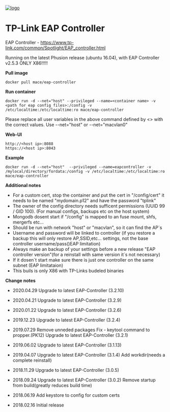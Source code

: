 [![logo](https://i0.wp.com/homesecurity1st.co.za/wp-content/uploads/2017/02/TP-LINK_logo-300x130-1.jpg?fit=300%2C130&ssl=1)](https://www.tp-link.com/common/Spotlight/EAP_controller.html)

TP-Link EAP Controller
==========================


EAP Controller - https://www.tp-link.com/common/Spotlight/EAP_controller.html



Running on the latest Phusion release (ubuntu 16.04), with EAP Controller v2.5.3
ONLY X86!!!!!


**Pull image**

```
docker pull mace/eap-controller
```

**Run container**

```
docker run -d --net="host" --privileged --name=<container name> -v <path for eap config files>:/config -v /etc/localtime:/etc/localtime:ro mace/eap-controller
```
Please replace all user variables in the above command defined by <> with the correct values.
Use --net="host" or --net="macvlan0"

**Web-UI**

```
http://<host ip>:8088
https://<host ip>:8043
```


**Example**

```
docker run -d --net="host"  --privileged --name=eapcontroller -v /mylocal/directory/fordata:/config -v /etc/localtime:/etc/localtime:ro mace/eap-controller
```


**Additional notes**

* For a custom cert, stop the container and put the cert in "/config/cert" it needs to be named "mydomain.p12" and have the password "tplink"
* The owner of the config directory needs sufficent permissions (UUID 99 / GID 100). (For manual configs, backups etc on the host system)
* Mongodb dosent start if "/config" is mapped to an fuse mount, shfs, mergerfs etc...
* Should be run with network "host" or "macvlan", so it can find the AP´s
* Username and password will be linked to controller (if you restore a backup this will only restore AP,SSID,etc... settings, not the base controller username/pass()EAP limitation)
* Always make an backup of your settings before a new release "EAP controller version"(for a reinstall with same version it´s not necessary)
* If it dosen´t start make sure there is just one controller on the same subnet (EAP limitataion)
* This buils is only X86 with TP-Links budeled binaries

**Change notes**

* 2020.04.29
Upgrade to latest EAP-Controller (3.2.10)

* 2020.04.21
Upgrade to latest EAP-Controller (3.2.9)

* 2020.01.22
Upgrade to latest EAP-Controller (3.2.6)

* 2019.12.23
Upgrade to latest EAP-Controller (3.2.4)

* 2019.07.29
Remove unneded packages
Fix - keytool command to propper.(PK12)
Upgrade to latest EAP-Controller (3.2.1)

* 2019.06.02
Upgrade to latest EAP-Controller (3.1.13)

* 2019.04.07
Upgrade to latest EAP-Controller (3.1.4)
Add workdir(needs a complete reinstall)

* 2018.11.29
Upgrade to latest EAP-Controller (3.0.5)

* 2018.09.24
Upgrade to latest EAP-Controller (3.0.2)
Remove startup from build(greatly reduces build time)

* 2018.06.19
Add keystore to config for custom certs

* 2018.02.16
Initial release
